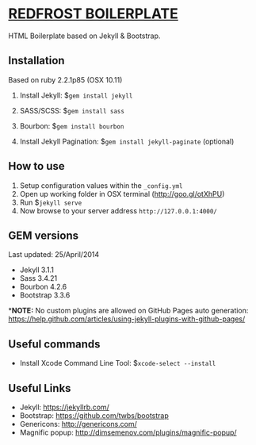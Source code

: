 # [REDFROST BOILERPLATE](http://redfrost.com/rfbp/)
HTML Boilerplate based on Jekyll & Bootstrap.


## Installation
Based on ruby 2.2.1p85 (OSX 10.11)

1. Install Jekyll: $`gem install jekyll`

2. SASS/SCSS: $`gem install sass`

3. Bourbon: $`gem install bourbon`

4. Install Jekyll Pagination: $`gem install jekyll-paginate` (optional)


## How to use
1. Setup configuration values within the `_config.yml`
2. Open up working folder in OSX terminal (<http://goo.gl/otXhPU>)
3. Run $`jekyll serve`
4. Now browse to your server address `http://127.0.0.1:4000/`


## GEM versions
Last updated: 25/April/2014

* Jekyll 3.1.1
* Sass 3.4.21
* Bourbon 4.2.6
* Bootstrap 3.3.6

***NOTE:** No custom plugins are allowed on GitHub Pages auto generation: <https://help.github.com/articles/using-jekyll-plugins-with-github-pages/>

## Useful commands
- Install Xcode Command Line Tool: $`xcode-select --install`


## Useful Links
- Jekyll: <https://jekyllrb.com/>
- Bootstrap: <https://github.com/twbs/bootstrap>
- Genericons: <http://genericons.com/>
- Magnific popup: <http://dimsemenov.com/plugins/magnific-popup/>

